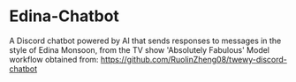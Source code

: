 # Edina-Chatbot
A Discord chatbot powered by AI that sends responses to messages in the style of Edina Monsoon, from the TV show 'Absolutely Fabulous'
Model workflow obtained from: https://github.com/RuolinZheng08/twewy-discord-chatbot
